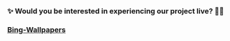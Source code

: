 ### ✨ Would you be interested in experiencing our project live? 🚀👀 
### <a href="https://maliknaseerahmed.github.io/Bing-Wallpapers" target="_blank">Bing-Wallpapers</a>
